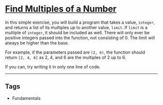 # [Find Multiples of a Number](https://www.codewars.com/kata/58ca658cc0d6401f2700045f)

In this simple exercise, you will build a program that takes a value, `integer`, and returns a list of its multiples up to another value, `limit`. If `limit` is a multiple of `integer`, it should be included as well. There will only ever be positive integers passed into the function, not consisting of 0. The limit will always be higher than the base.

For example, if the parameters passed are `(2, 6)`, the function should return `[2, 4, 6]` as 2, 4, and 6 are the multiples of 2 up to 6.

If you can, try writing it in only one line of code.

---

## Tags

- Fundamentals

